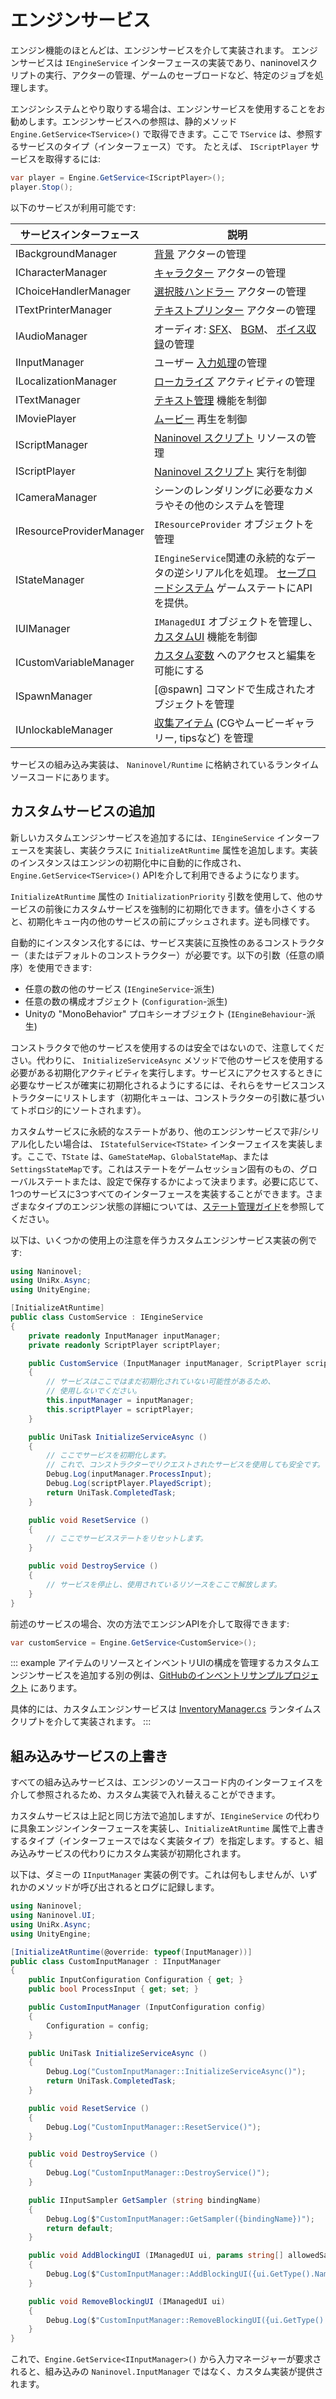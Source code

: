 # エンジンサービス

エンジン機能のほとんどは、エンジンサービスを介して実装されます。 エンジンサービスは `IEngineService` インターフェースの実装であり、naninovelスクリプトの実行、アクターの管理、ゲームのセーブロードなど、特定のジョブを処理します。

エンジンシステムとやり取りする場合は、エンジンサービスを使用することをお勧めします。エンジンサービスへの参照は、静的メソッド `Engine.GetService<TService>()` で取得できます。ここで `TService` は、参照するサービスのタイプ（インターフェース）です。 たとえば、 `IScriptPlayer` サービスを取得するには:

```csharp
var player = Engine.GetService<IScriptPlayer>();
player.Stop();
```

以下のサービスが利用可能です:

サービスインターフェース | 説明
--- | ---
IBackgroundManager | [背景](/ja/guide/backgrounds.md) アクターの管理
ICharacterManager | [キャラクター](/ja/guide/characters.md) アクターの管理
IChoiceHandlerManager | [選択肢ハンドラー](/ja/guide/choices.md) アクターの管理
ITextPrinterManager | [テキストプリンター](/ja/guide/text-printers.md) アクターの管理
IAudioManager | オーディオ: [SFX](/ja/guide/audio.md#効果音)、 [BGM](/ja/guide/audio.md#background-music)、 [ボイス収録](/ja/guide/voicing.md)の管理
IInputManager | ユーザー [入力処理](/ja/guide/input-processing.md)の管理
ILocalizationManager| [ローカライズ](/ja/guide/localization.md) アクティビティの管理
ITextManager | [テキスト管理](/ja/guide/managed-text.md) 機能を制御
IMoviePlayer | [ムービー](/ja/guide/movies.md) 再生を制御
IScriptManager | [Naninovel スクリプト](/ja/guide/naninovel-scripts.md) リソースの管理
IScriptPlayer | [Naninovel スクリプト](/ja/guide/naninovel-scripts.md) 実行を制御
ICameraManager | シーンのレンダリングに必要なカメラやその他のシステムを管理
IResourceProviderManager | `IResourceProvider` オブジェクトを管理
IStateManager | `IEngineService`関連の永続的なデータの逆シリアル化を処理。 [セーブロードシステム](/ja/guide/save-load-system.md) ゲームステートにAPIを提供。
IUIManager | `IManagedUI` オブジェクトを管理し、[カスタムUI](/ja/guide/user-interface.md#カスタムUI) 機能を制御
ICustomVariableManager | [カスタム変数](/ja/guide/custom-variables.md) へのアクセスと編集を可能にする
ISpawnManager | [@spawn] コマンドで生成されたオブジェクトを管理
IUnlockableManager | [収集アイテム](/ja/guide/unlockable-items.md) (CGやムービーギャラリー, tipsなど) を管理

サービスの組み込み実装は、 `Naninovel/Runtime` に格納されているランタイムソースコードにあります。

## カスタムサービスの追加

新しいカスタムエンジンサービスを追加するには、`IEngineService` インターフェースを実装し、実装クラスに `InitializeAtRuntime` 属性を追加します。実装のインスタンスはエンジンの初期化中に自動的に作成され、`Engine.GetService<TService>()` APIを介して利用できるようになります。

`InitializeAtRuntime` 属性の `InitializationPriority` 引数を使用して、他のサービスの前後にカスタムサービスを強制的に初期化できます。値を小さくすると、初期化キュー内の他のサービスの前にプッシュされます。逆も同様です。

自動的にインスタンス化するには、サービス実装に互換性のあるコンストラクター（またはデフォルトのコンストラクター）が必要です。以下の引数（任意の順序）を使用できます:

- 任意の数の他のサービス (`IEngineService`-派生)
- 任意の数の構成オブジェクト (`Configuration`-派生)
- Unityの "MonoBehavior" プロキシーオブジェクト (`IEngineBehaviour`-派生)

コンストラクタで他のサービスを使用するのは安全ではないので、注意してください。代わりに、 `InitializeServiceAsync` メソッドで他のサービスを使用する必要がある初期化アクティビティを実行します。サービスにアクセスするときに必要なサービスが確実に初期化されるようにするには、それらをサービスコンストラクターにリストします（初期化キューは、コンストラクターの引数に基づいてトポロジ的にソートされます）。

カスタムサービスに永続的なステートがあり、他のエンジンサービスで非/シリアル化したい場合は、  `IStatefulService<TState>` インターフェイスを実装します。ここで、`TState` は、`GameStateMap`、`GlobalStateMap`、または `SettingsStateMap`です。これはステートをゲームセッション固有のもの、グローバルステートまたは、設定で保存するかによって決まります。必要に応じて、1つのサービスに3つすべてのインターフェースを実装することができます。さまざまなタイプのエンジン状態の詳細については、[ステート管理ガイド](/ja/guide/state-management.md)を参照してください。

以下は、いくつかの使用上の注意を伴うカスタムエンジンサービス実装の例です:

```csharp
using Naninovel;
using UniRx.Async;
using UnityEngine;

[InitializeAtRuntime]
public class CustomService : IEngineService
{
    private readonly InputManager inputManager;
    private readonly ScriptPlayer scriptPlayer;

    public CustomService (InputManager inputManager, ScriptPlayer scriptPlayer)
    {
        // サービスはここではまだ初期化されていない可能性があるため、
        // 使用しないでください。
        this.inputManager = inputManager;
        this.scriptPlayer = scriptPlayer;
    }

    public UniTask InitializeServiceAsync ()
    {
    	// ここでサービスを初期化します。
        // これで、コンストラクターでリクエストされたサービスを使用しても安全です。
        Debug.Log(inputManager.ProcessInput);
        Debug.Log(scriptPlayer.PlayedScript);
        return UniTask.CompletedTask;
    }

    public void ResetService ()
    {
        // ここでサービスステートをリセットします。
    }

    public void DestroyService ()
    {
        // サービスを停止し、使用されているリソースをここで解放します。
    }
}
```

前述のサービスの場合、次の方法でエンジンAPIを介して取得できます:

```csharp
var customService = Engine.GetService<CustomService>();
```

::: example
アイテムのリソースとインベントリUIの構成を管理するカスタムエンジンサービスを追加する別の例は、[GitHubのインベントリサンプルプロジェクト](https://github.com/Elringus/NaninovelInventory) にあります。

具体的には、カスタムエンジンサービスは [InventoryManager.cs](https://github.com/Elringus/NaninovelInventory/blob/master/Assets/NaninovelInventory/Runtime/InventoryManager.cs)  ランタイムスクリプトを介して実装されます。
:::

## 組み込みサービスの上書き

すべての組み込みサービスは、エンジンのソースコード内のインターフェイスを介して参照されるため、カスタム実装で入れ替えることができます。

カスタムサービスは上記と同じ方法で追加しますが、`IEngineService` の代わりに具象エンジンインターフェースを実装し、`InitializeAtRuntime` 属性で上書きするタイプ（インターフェースではなく実装タイプ）を指定します。すると、組み込みサービスの代わりにカスタム実装が初期化されます。

以下は、ダミーの `IInputManager` 実装の例です。これは何もしませんが、いずれかのメソッドが呼び出されるとログに記録します。

```csharp
using Naninovel;
using Naninovel.UI;
using UniRx.Async;
using UnityEngine;

[InitializeAtRuntime(@override: typeof(InputManager))]
public class CustomInputManager : IInputManager
{
    public InputConfiguration Configuration { get; }
    public bool ProcessInput { get; set; }

    public CustomInputManager (InputConfiguration config)
    {
        Configuration = config;
    }

    public UniTask InitializeServiceAsync ()
    {
        Debug.Log("CustomInputManager::InitializeServiceAsync()");
        return UniTask.CompletedTask;
    }

    public void ResetService ()
    {
        Debug.Log("CustomInputManager::ResetService()");
    }

    public void DestroyService ()
    {
        Debug.Log("CustomInputManager::DestroyService()");
    }

    public IInputSampler GetSampler (string bindingName)
    {
        Debug.Log($"CustomInputManager::GetSampler({bindingName})");
        return default;
    }

    public void AddBlockingUI (IManagedUI ui, params string[] allowedSamplers)
    {
        Debug.Log($"CustomInputManager::AddBlockingUI({ui.GetType().Name})");
    }

    public void RemoveBlockingUI (IManagedUI ui)
    {
        Debug.Log($"CustomInputManager::RemoveBlockingUI({ui.GetType().Name})");
    }
}
```

これで、`Engine.GetService<IInputManager>()` から入力マネージャーが要求されると、組み込みの `Naninovel.InputManager` ではなく、カスタム実装が提供されます。
